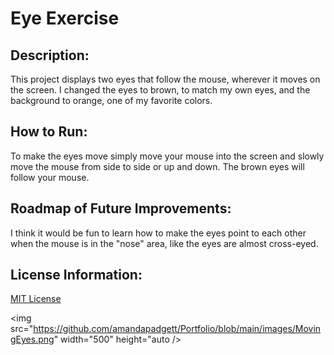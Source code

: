 # Eye Exercise

## Description:

This project displays two eyes that follow the mouse, wherever it moves on the screen. I changed the eyes to brown, to match my own eyes, and the background to orange, one of my favorite colors.

## How to Run:

To make the eyes move simply move your mouse into the screen and slowly move the mouse from side to side or up and down. The brown eyes will follow your mouse.

## Roadmap of Future Improvements:

I think it would be fun to learn how to make the eyes point to each other when the mouse is in the "nose" area, like the eyes are almost cross-eyed.

## License Information:

<a href="https://github.com/amandapadgett/Portfolio/blob/main/MovingEyes/LICENSE">MIT License</a>

<img src="https://github.com/amandapadgett/Portfolio/blob/main/images/MovingEyes.png" width="500" height="auto />
